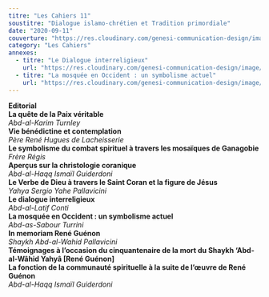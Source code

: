 ```yaml
---
titre: "Les Cahiers 11"
soustitre: "Dialogue islamo-chrétien et Tradition primordiale"
date: "2020-09-11"
couverture: "https://res.cloudinary.com/genesi-communication-design/image/upload/v1606125409/ihei/couvertures/c11_pt350d.jpg"
category: "Les Cahiers"
annexes:
  - titre: "Le Dialogue interreligieux"
    url: "https://res.cloudinary.com/genesi-communication-design/image/upload/v1606736137/ihei/PDF/Les%20Cahiers/Les%20Cahiers%2011/Le-dialogue-interreligieux_xwitys.pdf"
  - titre: "La mosquée en Occident : un symbolisme actuel"
    url: "https://res.cloudinary.com/genesi-communication-design/image/upload/v1606736138/ihei/PDF/Les%20Cahiers/Les%20Cahiers%2011/La-mosquee-en-Occident_ogilfb.pdf"
---
```


**Editorial**</br>
**La quête de la Paix véritable**</br>
*Abd-al-Karim Turnley*</br>
**Vie bénédictine et contemplation**</br>
*Père René Hugues de Lacheisserie*</br>
**Le symbolisme du combat spirituel à travers les mosaïques de Ganagobie**</br>
*Frère Régis*</br>
**Aperçus sur la christologie coranique**</br>
*Abd-al-Haqq Ismaïl Guiderdoni*</br>
**Le Verbe de Dieu à travers le Saint Coran et la figure de Jésus**</br>
*Yahya Sergio Yahe Pallavicini*</br>
**Le dialogue interreligieux**</br>
*Abd-al-Latif Conti*</br>
**La mosquée en Occident&nbsp;: un symbolisme actuel**</br>
*Abd-as-Sabour Turrini*</br>
**In memoriam René Guénon**</br>
*Shaykh Abd-al-Wahid Pallavicini*</br>
**Témoignages à l’occasion du cinquantenaire de la mort du Shaykh ‘Abd-al-Wâhid Yahyâ [René Guénon]**</br>
**La fonction de la communauté spirituelle à la suite de l’&oelig;uvre de René Guénon**</br>
*Abd-al-Haqq Ismaïl Guiderdoni*</br>

